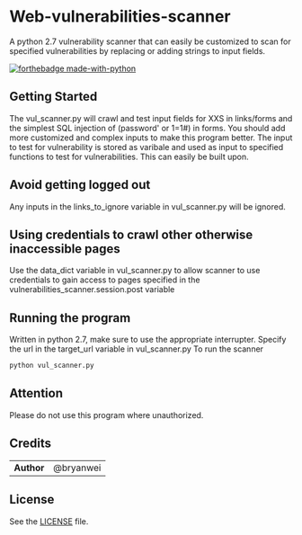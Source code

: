 # Web-vulnerabilities-scanner
A python 2.7 vulnerability scanner that can easily be customized to scan for specified vulnerabilities by replacing or adding strings to input fields. 

[![forthebadge made-with-python](http://ForTheBadge.com/images/badges/made-with-python.svg)](https://www.python.org/)

## Getting Started
The vul_scanner.py will crawl and test input fields for XXS in links/forms and the simplest SQL injection of (password' or 1=1#) in forms. You should add more customized and complex inputs to make this program better. The input to test for vulnerability is stored as varibale and used as input to specified functions to test for vulnerabilities. This can easily be built upon. 

## Avoid getting logged out
Any inputs in the links_to_ignore variable in vul_scanner.py will be ignored. 

## Using credentials to crawl other otherwise inaccessible pages
Use the data_dict variable in vul_scanner.py to allow scanner to use credentials to gain access to pages specified in the vulnerabilities_scanner.session.post variable

## Running the program
Written in python 2.7, make sure to use the appropriate interrupter.
Specify the url in the target_url variable in vul_scanner.py
To run the scanner
```bash
python vul_scanner.py
```

## Attention
Please do not use this program where unauthorized.

## Credits

|                                      |             |
| ------------------------------------ | ----------- |
| **Author**                           | @bryanwei   |

## License
See the [LICENSE](https://github.com/bryanweielio/Web-vulnerabilities-scanner/blob/master/LICENSE) file.
